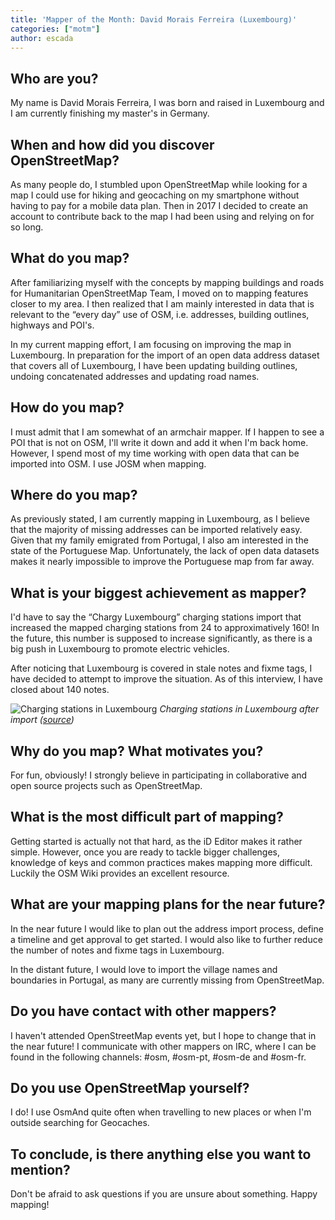 ```yaml
---
title: 'Mapper of the Month: David Morais Ferreira (Luxembourg)'
categories: ["motm"]
author: escada
---
```


## Who are you?

My name is David Morais Ferreira, I was born and raised in Luxembourg and I am currently finishing my master's in Germany.

## When and how did you discover OpenStreetMap?

As many people do, I stumbled upon OpenStreetMap while looking for a map I could use for hiking and geocaching on my smartphone without having to pay for a mobile data plan. Then in 2017 I decided to create an account to contribute back to the map I had been using and relying on for so long.

## What do you map?

After familiarizing myself with the concepts by mapping buildings and roads for Humanitarian OpenStreetMap Team, I moved on to mapping features closer to my area. I then realized that I am mainly interested in data that is relevant to the “every day” use of OSM, i.e. addresses, building outlines, highways and POI's.

In my current mapping effort, I am focusing on improving the map in Luxembourg. In preparation for the import of an open data address dataset that covers all of Luxembourg, I have been updating building outlines, undoing concatenated addresses and updating road names.

## How do you map?

I must admit that I am somewhat of an armchair mapper. If I happen to see a POI that is not on OSM, I'll write it down and add it when I'm back home. However, I spend most of my time working with open data that can be imported into OSM. I use JOSM when mapping.

## Where do you map?

As previously stated, I am currently mapping in Luxembourg, as I believe that the majority of missing addresses can be imported relatively easy. Given that my family emigrated from Portugal, I also am interested in the state of the Portuguese Map. Unfortunately, the lack of open data datasets makes it nearly impossible to improve the Portuguese map from far away.

## What is your biggest achievement as mapper?

I'd have to say the “Chargy Luxembourg” charging stations import that increased the mapped charging stations from 24 to approximatively 160! In the future, this number is supposed to increase significantly, as there is a big push in Luxembourg to promote electric vehicles.

After noticing that Luxembourg is covered in stale notes and fixme tags, I have decided to attempt to improve the situation. As of this interview, I have closed about 140 notes.

![Charging stations in Luxembourg](https://photos.smugmug.com/OSM/Screenshots/Mapper-in-the-Spotlight/David-Morais-Ferreira/i-BsWqxDb/0/cbef3642/S/O12yi3G-S.png)
*Charging stations in Luxembourg after import ([source](https://overpass-turbo.eu/s/BzM))*

## Why do you map? What motivates you?

For fun, obviously! I strongly believe in participating in collaborative and open source projects such as OpenStreetMap.

## What is the most difficult part of mapping?

Getting started is actually not that hard, as the iD Editor makes it rather simple. However, once you are ready to tackle bigger challenges, knowledge of keys and common practices makes mapping more difficult. Luckily the OSM Wiki provides an excellent resource.

## What are your mapping plans for the near future?

In the near future I would like to plan out the address import process, define a timeline and get approval to get started. I would also like to further reduce the number of notes and fixme tags in Luxembourg.

In the distant future, I would love to import the village names and boundaries in Portugal, as many are currently missing from OpenStreetMap.

## Do you have contact with other mappers?

I haven't attended OpenStreetMap events yet, but I hope to change that in the near future! I communicate with other mappers on IRC, where I can be found in the following channels: #osm, #osm-pt, #osm-de and #osm-fr.

## Do you use OpenStreetMap yourself?

I do! I use OsmAnd quite often when travelling to new places or when I'm outside searching for Geocaches.

## To conclude, is there anything else you want to mention?

Don't be afraid to ask questions if you are unsure about something. Happy mapping!
